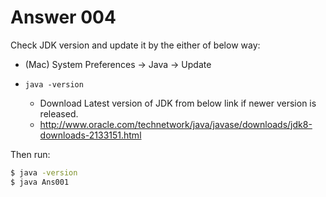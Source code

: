 # Answer 004

Check JDK version and update it by the either of below way:


- (Mac) System Preferences -> Java -> Update

- `java -version`
    - Download Latest version of JDK from below link if newer version is released.
    - http://www.oracle.com/technetwork/java/javase/downloads/jdk8-downloads-2133151.html

Then run:

```bash
$ java -version
$ java Ans001
```

